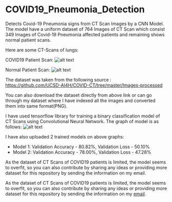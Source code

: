 # COVID19_Pneumonia_Detection
Detects Covid-19 Pneumonia signs from CT Scan Images by a CNN Model. The model have a uniform dataset of 764 Images of CT Scan which consist 349 Images of Covid-19 Pneumonia affected patients and remaining shows normal patient scans.

Here are some CT-Scans of lungs:

COVID19 Patient Scan:
![alt text](https://github.com/aniruddh-1/covid19-detection/covid19_dataset/covid19/168.png "CT Scan1")

Normal Patient Scan:
![alt text](https://github.com/aniruddh-1/covid19-detection/covid19_dataset/normal/80.png "CT Scan2")

The dataset was taken from the following source : https://github.com/UCSD-AI4H/COVID-CT/tree/master/Images-processed

You can also download the dataset directly from above link or can go through my dataset where I have indexed all the images and converted them into same format(PNG).

I have used tensorflow library for training a binary classification model of CT Scans using Convolutional Neural Network. The graph of model is as follows:
![alt text](https://github.com/aniruddh-1/covid19-detection/covid19_dataset/tensorboard_logs/cnn_architecture.png "CNN")

I have also uploaded 2 trained models on above graphs:
* Model 1: Validation Accuracy - 80.82%, Validation Loss - 50.10%
* Model 2: Validation Accuracy - 78.00%, Validation Loss - 47.28%

As the dataset of CT Scans of COVID19 patients is limited, the model seems to overfit, so you can also contribute by sharing any ideas or providing more dataset for this repository by sending the information on my email.

As the dataset of CT Scans of COVID19 patients is limited, the model seems to overfit, so you can also contribute by sharing any ideas or providing more dataset for this repository by sending the information on my [email](https://github.com/aniruddh-1).

